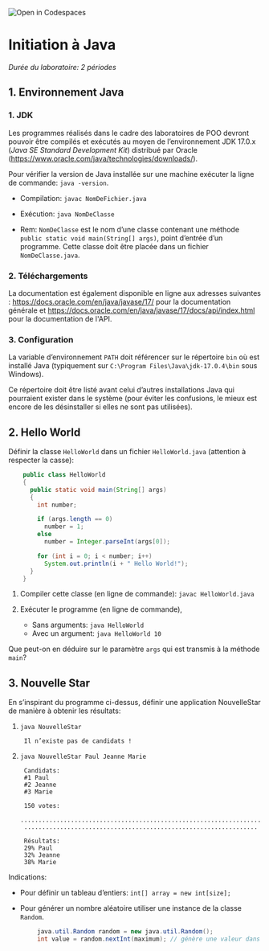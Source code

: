 ![Open in Codespaces](https://classroom.github.com/assets/open-in-codespaces-abfff4d4e15f9e1bd8274d9a39a0befe03a0632bb0f153d0ec72ff541cedbe34.svg)

# Initiation à Java

_Durée du laboratoire: 2 périodes_

## 1.  Environnement Java

### 1. JDK

Les programmes réalisés dans le cadre des laboratoires de POO devront
pouvoir être compilés et exécutés au moyen de l’environnement JDK 17.0.x
(_Java SE Standard Development Kit_) distribué par Oracle
(<https://www.oracle.com/java/technologies/downloads/>).

Pour vérifier la version de Java installée sur une machine exécuter la ligne de commande: `java -version`. 

* Compilation: `javac NomDeFichier.java`

* Exécution: `java NomDeClasse`

* Rem: `NomDeClasse` est le nom d’une classe contenant une méthode
  `public static void main(String[] args)`, point d’entrée d’un
  programme. Cette classe doit être placée dans un fichier
  `NomDeClasse.java`.

### 2. Téléchargements 

La documentation est également disponible en ligne aux adresses suivantes : <https://docs.oracle.com/en/java/javase/17/> pour la documentation générale et <https://docs.oracle.com/en/java/javase/17/docs/api/index.html> pour la documentation de l'API.

### 3. Configuration 

La variable d’environnement `PATH` doit référencer sur le répertoire
`bin` où est installé Java (typiquement sur `C:\Program Files\Java\jdk-17.0.4\bin` sous Windows).

Ce répertoire doit être listé avant celui d’autres installations Java
qui pourraient exister dans le système (pour éviter les confusions, le
mieux est encore de les désinstaller si elles ne sont pas utilisées).

## 2.  Hello World

Définir la classe `HelloWorld` dans un fichier `HelloWorld.java`
(attention à respecter la casse):

```java
    public class HelloWorld
    {
      public static void main(String[] args) 
      {
        int number;

        if (args.length == 0)
          number = 1;
        else
          number = Integer.parseInt(args[0]);

        for (int i = 0; i < number; i++)
          System.out.println(i + " Hello World!");
      }
    }
````

1. Compiler cette classe (en ligne de commande): `javac HelloWorld.java`

2. Exécuter le programme (en ligne de commande), 

    * Sans arguments: `java HelloWorld`
    * Avec un argument: `java HelloWorld 10`

Que peut-on en déduire sur le paramètre `args` qui est transmis à la méthode `main`?

## 3.  Nouvelle Star

En s’inspirant du programme ci-dessus, définir une application
NouvelleStar de manière à obtenir les résultats:

1. `java NouvelleStar`  

        Il n’existe pas de candidats !

2. `java NouvelleStar Paul Jeanne Marie`  

        Candidats: 
        #1 Paul
        #2 Jeanne
        #3 Marie

        150 votes: 
        .....................................................................................
        .................................................................

        Résultats: 
        29% Paul
        32% Jeanne
        38% Marie

Indications:

* Pour définir un tableau d’entiers: `int[] array = new int[size];`

* Pour générer un nombre aléatoire utiliser une instance de la classe `Random`.

```java
        java.util.Random random = new java.util.Random();
        int value = random.nextInt(maximum); // génère une valeur dans l’intervalle [0, maximum[
```
